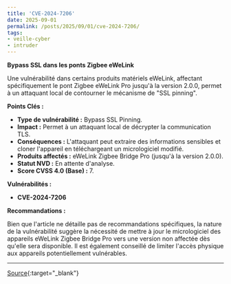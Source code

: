 ```yaml
---
title: 'CVE-2024-7206'
date: 2025-09-01
permalink: /posts/2025/09/01/cve-2024-7206/
tags:
- veille-cyber
- intruder
---
```

**Bypass SSL dans les ponts Zigbee eWeLink**

Une vulnérabilité dans certains produits matériels eWeLink, affectant spécifiquement le pont Zigbee eWeLink Pro jusqu'à la version 2.0.0, permet à un attaquant local de contourner le mécanisme de "SSL pinning".

**Points Clés :**

*   **Type de vulnérabilité :** Bypass SSL Pinning.
*   **Impact :** Permet à un attaquant local de décrypter la communication TLS.
*   **Conséquences :** L'attaquant peut extraire des informations sensibles et cloner l'appareil en téléchargeant un micrologiciel modifié.
*   **Produits affectés :** eWeLink Zigbee Bridge Pro (jusqu'à la version 2.0.0).
*   **Statut NVD :** En attente d'analyse.
*   **Score CVSS 4.0 (Base) :** 7.

**Vulnérabilités :**

*   **CVE-2024-7206**

**Recommandations :**

Bien que l'article ne détaille pas de recommandations spécifiques, la nature de la vulnérabilité suggère la nécessité de mettre à jour le micrologiciel des appareils eWeLink Zigbee Bridge Pro vers une version non affectée dès qu'elle sera disponible. Il est également conseillé de limiter l'accès physique aux appareils potentiellement vulnérables.

---
[Source](https://cvemon.intruder.io/cves/CVE-2024-7206){:target="_blank"}
